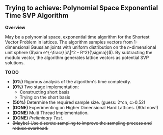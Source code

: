 ## Trying to achieve: Polynomial Space Exponential Time SVP Algorithm

**Overview**

May be a polynomial space, exponential time algorithm for the Shortest Vector Problem in lattices. The algorithm samples vectors from 1-dimensional Gaussian joints with uniform distribution on the $n$-dimensional unit sphere ($\sim e^{-\frac{\|x\|^2 - R^2}{\sigma}}$). By subtracting the modulo vector, the algorithm generates lattice vectors as potential SVP solutions.

<!--- **Usage**
Provide instructions on how to use the code, including any necessary dependencies and configuration options. --->

**TO DO**

- **(0%)** Rigorous analysis of the algorithm's time complexity.
- **(0%)** Two stage implementation:
	- Constructing short basis
	- Trying on the short basis
- **(50%)** Determine the required sample size. (guess: 2^cn, c>0.52)
- **(DONE)** Experimenting on Higher Dimensional Hard Lattices. (80d now!)
- **(DONE)** Multi Thread Implementation.
- **(DONE)** *Preliminary Test.*
- ~~(Maybe) Use discrete sampling to improve the sampling process and reduce overhead.~~